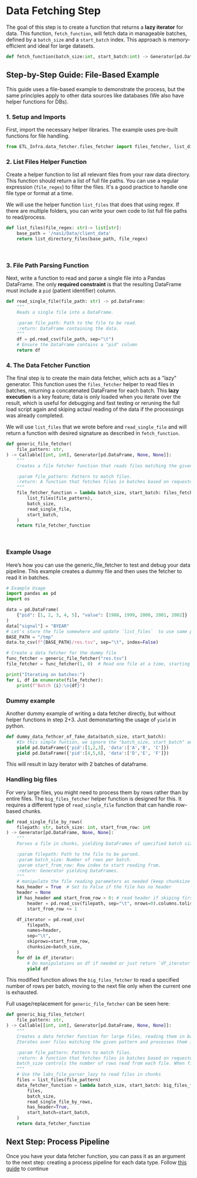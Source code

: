 # Data Fetching Step

The goal of this step is to create a function that returns a **lazy iterator** for data. This function, `fetch_function`, will fetch data in manageable batches, defined by a `batch_size` and a `start_batch` index. This approach is memory-efficient and ideal for large datasets.

```python
def fetch_function(batch_size:int, start_batch:int) -> Generator[pd.DataFrame, None, None]
```

## Step-by-Step Guide: File-Based Example

This guide uses a file-based example to demonstrate the process, but the same principles apply to other data sources like databases (We also have helper functions for DBs).

### 1. Setup and Imports

First, import the necessary helper libraries. The example uses pre-built functions for file handling.

```python
from ETL_Infra.data_fetcher.files_fetcher import files_fetcher, list_directory_files, big_files_fetcher
```
### 2. List Files Helper Function

Create a helper function to list all relevant files from your raw data directory. This function should return a list of full file paths. You can use a regular expression (`file_regex`) to filter the files. It's a good practice to handle one file type or format at a time.

We will use the helper function `list_files` that does that using regex.
If there are multiple folders, you can write your own code to list full file paths to read/process.

```python
def list_files(file_regex: str)-> list[str]:
    base_path = '/nas1/Data/client_data'
    return list_directory_files(base_path, file_regex)
```
 
### 3. File Path Parsing Function

Next, write a function to read and parse a single file into a Pandas DataFrame. The only **required constraint** is that the resulting DataFrame must include a `pid` (patient identifier) column.

```python
def read_single_file(file_path: str) -> pd.DataFrame:
    """
    Reads a single file into a DataFrame.

    :param file_path: Path to the file to be read.
    :return: DataFrame containing the data.
    """
    df = pd.read_csv(file_path, sep="\t")
    # Ensure the DataFrame contains a "pid" column
    return df
```
### 4. The Data Fetcher Function

The final step is to create the main data fetcher, which acts as a "lazy" generator. 
This function uses the `files_fetcher` helper to read files in batches, returning a concatenated DataFrame for each batch. 
This **lazy execution** is a key feature; data is only loaded when you iterate over the result, which is useful for debugging and fast testing or reruning the full load script again and skiping actaul reading of the data if the processings was already completed.

We will use `list_files` that we wrote before and `read_single_file` and will return a function with desired signature as described in `fetch_function`.

```python
def generic_file_fetcher(
    file_pattern: str,
) -> Callable[[int, int], Generator[pd.DataFrame, None, None]]:
    """
    Creates a file fetcher function that reads files matching the given pattern.

    :param file_pattern: Pattern to match files.
    :return: A function that fetches files in batches based on requested batch size and starting index.
    """
    file_fetcher_function = lambda batch_size, start_batch: files_fetcher(
        list_files(file_pattern),
        batch_size,
        read_single_file,
        start_batch,
    )
    return file_fetcher_function
```
 
### Example Usage

Here’s how you can use the generic_file_fetcher to test and debug your data pipeline. 
This example creates a dummy file and then uses the fetcher to read it in batches.

```python
# Example Usage
import pandas as pd
import os

data = pd.DataFrame(
    {"pid": [1, 2, 3, 4, 5], "value": [1988, 1999, 2000, 2001, 2002]}
)
data["signal"] = "BYEAR"
# Let's store the file somewhere and update `list_files`  to use same path
BASE_PATH = "/tmp"
data.to_csv(f"{BASE_PATH}/res.tsv", sep="\t", index=False)

# Create a data fetcher for the dummy file
func_fetcher = generic_file_fetcher("res.tsv")
file_fetcher = func_fetcher(1, 0)  # Read one file at a time, starting from index 0

print("Iterating on batches:")
for i, df in enumerate(file_fetcher):
    print(f"Batch {i}:\n{df}")
```

### Dummy example

Another dummy example of writing a data fetcher directly, but without helper functions in step 2+3.
Just demonstarting the usage of `yield` in python.
```python
def dummy_data_fethcer_of_fake_data(batch_size, start_batch):
	#In this simple funtion, we ignore the "batch_size, start_batch" and returns lazy iterator with 2 DataFrames
	yield pd.DataFrame({'pid':[1,2,3], 'data':['A','B', 'C']})
	yield pd.DataFrame({'pid':[4,5,6], 'data':['D','E', 'F']})
```
This will result in lazy iterator with 2 batches of dataframe.

### Handling big files

For very large files, you might need to process them by rows rather than by entire files. The `big_files_fetcher` helper function is designed for this. It requires a different type of `read_single_file` function that can handle row-based chunks.

```python
def read_single_file_by_rows(
    filepath: str, batch_size: int, start_from_row: int
) -> Generator[pd.DataFrame, None, None]:
    """
    Parses a file in chunks, yielding DataFrames of specified batch size as number of rows.

    :param filepath: Path to the file to be parsed.
    :param batch_size: Number of rows per batch.
    :param start_from_row: Row index to start reading from.
    :return: Generator yielding DataFrames.
    """
    # manipulate the file reading parameters as needed (keep chunksize and skiprows):
    has_header = True  # Set to False if the file has no header
    header = None
    if has_header and start_from_row > 0: # read header if skiping first row
        header = pd.read_csv(filepath, sep="\t", nrows=0).columns.tolist()
        start_from_row += 1

    df_iterator = pd.read_csv(
        filepath,
        names=header,
        sep="\t",
        skiprows=start_from_row,
        chunksize=batch_size,
    )
    for df in df_iterator:
        # Do manipulations on df if needed or just return `df_iterator`
        yield df
```

This modified function allows the `big_files_fetcher` to read a specified number of rows per batch, moving to the next file only when the current one is exhausted.

Full usage/replacement for `generic_file_fetcher` can be seen here:

```python
def generic_big_files_fetcher(
    file_pattern: str,
) -> Callable[[int, int], Generator[pd.DataFrame, None, None]]:
    """
    Creates a data fetcher function for large files, reading them in batches.
    Iterates over files matching the given pattern and processes them in chunks by reading rows.

    :param file_pattern: Pattern to match files.
    :return: A function that fetches files in batches based on requested batch size, starting index.
    batch_size controls the number of rows read from each file. When file ends, it will read the next file.
    """
    # Use the labs_file_parser_lazy to read files in chunks
    files = list_files(file_pattern)
    data_fetcher_function = lambda batch_size, start_batch: big_files_fetcher(
        files,
        batch_size,
        read_single_file_by_rows,
        has_header=True,
        start_batch=start_batch,
    )
    return data_fetcher_function
```

## Next Step: Process Pipeline

Once you have your data fetcher function, you can pass it as an argument to the next step: creating a process pipeline for each data type.
Follow [this guide](02.Process%20Pipeline.md) to continue
